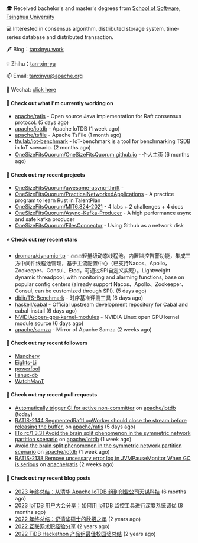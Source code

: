 🎓 Received bachelor's and master's degrees from [School of Software, Tsinghua University](https://www.thss.tsinghua.edu.cn/)

💻 Interested in consensus algorithm, distributed storage system, time-series database and distributed transaction.

🖋 Blog：[tanxinyu.work](https://tanxinyu.work)

💡 Zhihu：[tan-xin-yu](https://www.zhihu.com/people/tan-xin-yu-22)

📫 Email: [tanxinyu@apache.org](mailto:tanxinyu@apache.org)

💬 Wechat: [click here](https://github.com/LebronAl/LebronAl/issues/1)

#### 👷 Check out what I'm currently working on

- [apache/ratis](https://github.com/apache/ratis) - Open source Java implementation for Raft consensus protocol. (5 days ago)
- [apache/iotdb](https://github.com/apache/iotdb) - Apache IoTDB (1 week ago)
- [apache/tsfile](https://github.com/apache/tsfile) - Apache TsFile (1 month ago)
- [thulab/iot-benchmark](https://github.com/thulab/iot-benchmark) - IoT-benchmark is a tool for benchmarking TSDB in IoT scenario. (2 months ago)
- [OneSizeFitsQuorum/OneSizeFitsQuorum.github.io](https://github.com/OneSizeFitsQuorum/OneSizeFitsQuorum.github.io) - 个人主页 (6 months ago)

#### 🌱 Check out my recent projects

- [OneSizeFitsQuorum/awesome-async-thrift](https://github.com/OneSizeFitsQuorum/awesome-async-thrift) - 
- [OneSizeFitsQuorum/PracticalNetworkedApplications](https://github.com/OneSizeFitsQuorum/PracticalNetworkedApplications) - A practice program to learn Rust in TalentPlan
- [OneSizeFitsQuorum/MIT6.824-2021](https://github.com/OneSizeFitsQuorum/MIT6.824-2021) - 4 labs &#43; 2 challenges &#43; 4 docs
- [OneSizeFitsQuorum/Async-Kafka-Producer](https://github.com/OneSizeFitsQuorum/Async-Kafka-Producer) - A high performance async and safe kafka producer
- [OneSizeFitsQuorum/FilesConnector](https://github.com/OneSizeFitsQuorum/FilesConnector) - Using Github as a network disk

#### ⭐ Check out my recent stars

- [dromara/dynamic-tp](https://github.com/dromara/dynamic-tp) - 🔥🔥🔥轻量级动态线程池，内置监控告警功能，集成三方中间件线程池管理，基于主流配置中心（已支持Nacos、Apollo，Zookeeper、Consul、Etcd，可通过SPI自定义实现）。Lightweight dynamic threadpool, with monitoring and alarming functions, base on popular config centers (already support Nacos、Apollo、Zookeeper、Consul, can be customized through SPI). (5 days ago)
- [dbiir/TS-Benchmark](https://github.com/dbiir/TS-Benchmark) - 时序基准评测工具 (6 days ago)
- [haskell/cabal](https://github.com/haskell/cabal) - Official upstream development repository for Cabal and cabal-install (6 days ago)
- [NVIDIA/open-gpu-kernel-modules](https://github.com/NVIDIA/open-gpu-kernel-modules) - NVIDIA Linux open GPU kernel module source (6 days ago)
- [apache/samza](https://github.com/apache/samza) - Mirror of Apache Samza (2 weeks ago)

#### 👯 Check out my recent followers

- [Manchery](https://github.com/Manchery)
- [Eights-Li](https://github.com/Eights-Li)
- [powerfooI](https://github.com/powerfooI)
- [lianux-db](https://github.com/lianux-db)
- [WatchManT](https://github.com/WatchManT)

#### 🔨 Check out my recent pull requests

- [Automatically trigger CI for active non-committer](https://github.com/apache/iotdb/pull/13312) on [apache/iotdb](https://github.com/apache/iotdb) (today)
- [RATIS-2144 SegmentedRaftLogWorker should close the stream before releasing the buffer.](https://github.com/apache/ratis/pull/1138) on [apache/ratis](https://github.com/apache/ratis) (5 days ago)
- [[To rc/1.3.3] Avoid the brain split phenomenon in the symmetric network partition scenario](https://github.com/apache/iotdb/pull/13226) on [apache/iotdb](https://github.com/apache/iotdb) (1 week ago)
- [Avoid the brain split phenomenon in the symmetric network partition scenario](https://github.com/apache/iotdb/pull/13221) on [apache/iotdb](https://github.com/apache/iotdb) (1 week ago)
- [RATIS-2138 Remove uncessary error log in JVMPauseMonitor When GC is serious](https://github.com/apache/ratis/pull/1133) on [apache/ratis](https://github.com/apache/ratis) (2 weeks ago)

#### 📜 Check out my recent blog posts

- [2023 年终总结：从清华 Apache IoTDB 组到创业公司天谋科技](https://tanxinyu.work/2023-annual-summary/) (6 months ago)
- [2023 IoTDB 用户大会分享：如何用 IoTDB 监控工具进行深度系统调优](https://tanxinyu.work/2023-iotdb-submit/) (8 months ago)
- [2022 年终总结：记清华硕士的秋招之年](https://tanxinyu.work/2022-annual-summary/) (2 years ago)
- [2022 互联网求职经验分享](https://tanxinyu.work/2022-internet-job-hunting-experience-sharing/) (2 years ago)
- [2022 TiDB Hackathon 产品组最佳校园奖总结](https://tanxinyu.work/2022-tidb-hackathon/) (2 years ago)
